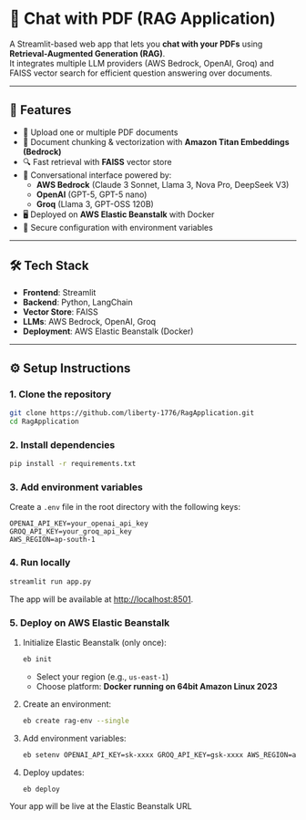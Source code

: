 # 📄 Chat with PDF (RAG Application)

A Streamlit-based web app that lets you **chat with your PDFs** using **Retrieval-Augmented Generation (RAG)**.  
It integrates multiple LLM providers (AWS Bedrock, OpenAI, Groq) and FAISS vector search for efficient question answering over documents.  

---

## 🚀 Features
- 📂 Upload one or multiple PDF documents  
- 🧩 Document chunking & vectorization with **Amazon Titan Embeddings (Bedrock)**  
- 🔍 Fast retrieval with **FAISS** vector store  
- 💬 Conversational interface powered by:  
  - **AWS Bedrock** (Claude 3 Sonnet, Llama 3, Nova Pro, DeepSeek V3)  
  - **OpenAI** (GPT-5, GPT-5 nano)  
  - **Groq** (Llama 3, GPT-OSS 120B)  
- 🖥️ Deployed on **AWS Elastic Beanstalk** with Docker  
- 🔐 Secure configuration with environment variables  

---

## 🛠️ Tech Stack
- **Frontend**: Streamlit
- **Backend**: Python, LangChain  
- **Vector Store**: FAISS  
- **LLMs**: AWS Bedrock, OpenAI, Groq  
- **Deployment**: AWS Elastic Beanstalk (Docker)  

---

## ⚙️ Setup Instructions

### 1. Clone the repository
```bash
git clone https://github.com/liberty-1776/RagApplication.git
cd RagApplication
```

### 2. Install dependencies
```bash
pip install -r requirements.txt
```

### 3. Add environment variables
Create a `.env` file in the root directory with the following keys:

```env
OPENAI_API_KEY=your_openai_api_key
GROQ_API_KEY=your_groq_api_key
AWS_REGION=ap-south-1
```

### 4. Run locally
```bash
streamlit run app.py
```

The app will be available at <a href="http://localhost:8501" target="_blank">http://localhost:8501</a>.


### 5. Deploy on AWS Elastic Beanstalk

1. Initialize Elastic Beanstalk (only once):
   ```bash
   eb init
   ```
   - Select your region (e.g., `us-east-1`)  
   - Choose platform: **Docker running on 64bit Amazon Linux 2023**

2. Create an environment:
   ```bash
   eb create rag-env --single
   ```

3. Add environment variables:
   ```bash
   eb setenv OPENAI_API_KEY=sk-xxxx GROQ_API_KEY=gsk-xxxx AWS_REGION=ap-south-1
   ```

4. Deploy updates:
   ```bash
   eb deploy
   ```

Your app will be live at the Elastic Beanstalk URL
